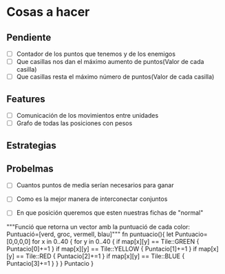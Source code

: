 # Cosas a hacer
## Pendiente
- [ ] Contador de los puntos que tenemos y de los enemigos
- [ ] Que casillas nos dan el máximo aumento de puntos(Valor de cada casilla)
- [ ] Que casillas resta el máximo número de puntos(Valor de cada casilla)

## Features
- [ ] Comunicación de los movimientos entre unidades
- [ ] Grafo de todas las posiciones con pesos
## Estrategias
## Probelmas
- [ ] Cuantos puntos de media serían necesarios para ganar
- [ ] Como es la mejor manera de interconectar conjuntos
- [ ] En que posición queremos que esten nuestras fichas de "normal"


"""Funció que retorna un vector amb la puntuació de cada color:
Puntuació=[verd, groc, vermell, blau]"""
fn puntuacio(){
    let Puntuacio=[0,0,0,0]
    for x in 0..40 {
        for y in 0..40 {
            if map[x][y] == Tile::GREEN {
                Puntacio[0]+=1
              }
            if map[x][y] == Tile::YELLOW {
                Puntacio[1]+=1
              }
            if map[x][y] == Tile::RED {
                Puntacio[2]+=1
              }
            if map[x][y] == Tile::BLUE {
                Puntacio[3]+=1
              }
            }
        }
    Puntacio
}
